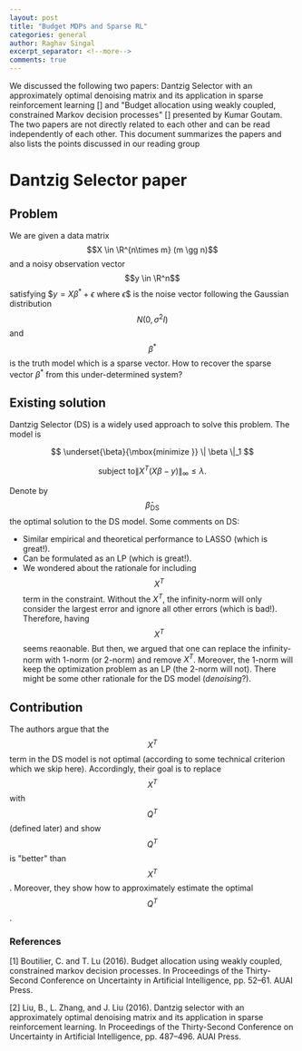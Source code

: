 ```yaml
---
layout: post
title: "Budget MDPs and Sparse RL"
categories: general
author: Raghav Singal
excerpt_separator: <!--more-->
comments: true
---
```



We discussed the following two papers: Dantzig Selector with an approximately optimal denoising matrix and its application in sparse reinforcement learning [] and "Budget allocation using weakly coupled, constrained Markov decision processes" [] presented by Kumar Goutam. The two papers are not directly related to each other and can be read independently of each other. This document summarizes the papers and also lists the points discussed in our reading group

<!--more-->

# Dantzig Selector paper

## Problem

We are given a data matrix $$X \in \R^{n\times m} (m \gg n)$$ and a noisy observation vector $$y \in \R^n$$ satisfying $$y=X\beta^* + \epsilon$ where $\epsilon$$ is the noise vector following the Gaussian distribution $$N(0,\sigma^2 I)$$ and $$\beta^*$$ is the truth model which is a sparse vector. How to recover the sparse vector $\beta^*$ from this under-determined system?

## Existing solution

Dantzig Selector (DS) is a widely used approach to solve this problem. The model is


$$
\underset{\beta}{\mbox{minimize }}  \| \beta \|_1
$$

$$ 
\text{subject to}  \| X^T (X\beta - y)  \|_{\infty} \leq \lambda.
$$


Denote by $$\hat{\beta}_{\text{DS}}$$ the optimal solution to the DS model. Some comments on DS:

* Similar empirical and theoretical performance to LASSO (which is great!).
* Can be formulated as an LP (which is great!).
* We wondered about the rationale for including $$X^T$$ term in the constraint. Without the $X^T$, the infinity-norm will only consider the largest error and ignore all other errors (which is bad!). Therefore, having $$X^T$$ seems reaonable. But then, we argued that one can replace the infinity-norm with 1-norm (or 2-norm) and remove $X^T$. Moreover, the 1-norm will keep the optimization problem as an LP (the 2-norm will not). There might be some other rationale for the DS model (_denoising_?).

## Contribution

The authors argue that the $$X^T$$ term in the DS model is not optimal (according to some technical criterion which we skip here). Accordingly, their goal is to replace $$X^T$$ with $$Q^T$$ (defined later) and show $$Q^T$$ is "better" than $$X^T$$. Moreover, they show how to approximately estimate the optimal $$Q^T$$.




### References

[1] Boutilier, C. and T. Lu (2016). Budget allocation using weakly coupled, constrained markov decision processes. In Proceedings of the Thirty-Second Conference on Uncertainty in Artificial Intelligence, pp. 52–61. AUAI Press.

[2] Liu, B., L. Zhang, and J. Liu (2016). Dantzig selector with an approximately optimal denoising matrix and its application in sparse reinforcement learning. In Proceedings of the Thirty-Second Conference on Uncertainty in Artificial Intelligence, pp. 487–496. AUAI Press.